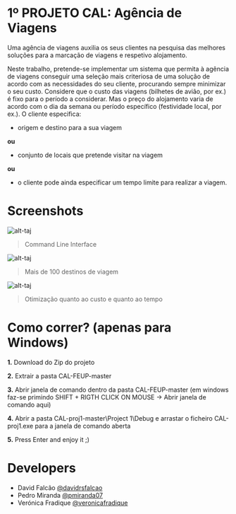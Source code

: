 # 1º PROJETO CAL: Agência de Viagens
Uma agência de viagens auxilia os seus clientes na pesquisa das melhores soluções para a marcação de viagens e respetivo alojamento.

Neste trabalho, pretende-se implementar um sistema que permita à agência de viagens conseguir uma seleção mais criteriosa de uma solução de acordo com as necessidades do seu cliente, procurando sempre minimizar o seu custo.
Considere que o custo das viagens (bilhetes de avião, por ex.) é fixo para o período a considerar. Mas o preço do alojamento varia de acordo com o dia da semana ou período específico (festividade local, por ex.).
O cliente especifica:
- origem e destino para a sua viagem

**ou**

- conjunto de locais que pretende visitar na viagem

**ou**

- o cliente pode ainda especificar um tempo limite para realizar a viagem.

# Screenshots

![alt-taj](https://github.com/davidrsfalcao/CAL-proj1/blob/master/Project%201/Screenshots/Screenshot1.png)

> Command Line Interface

![alt-taj](https://github.com/davidrsfalcao/CAL-proj1/blob/master/Project%201/Screenshots/Screenshot2.png)

> Mais de 100 destinos de viagem

![alt-taj](https://github.com/davidrsfalcao/CAL-proj1/blob/master/Project%201/Screenshots/Screenshot3.png)

> Otimização quanto ao custo e quanto ao tempo

# Como correr? (apenas para Windows)
**1.** Download do Zip do projeto

**2.** Extrair a pasta CAL-FEUP-master

**3.** Abrir janela de comando dentro da pasta CAL-FEUP-master (em windows faz-se primindo SHIFT + RIGTH CLICK ON MOUSE -> Abrir janela de comando aqui)

**4.** Abrir a pasta CAL-proj1-master\Project 1\Debug e arrastar o ficheiro CAL-proj1.exe para a janela de comando aberta

**5.** Press Enter and enjoy it ;)

# Developers
- David Falcão [@davidrsfalcao](https://github.com/davidrsfalcao)
- Pedro Miranda [@pmiranda07](https://github.com/pmiranda07)
- Verónica Fradique [@veronicafradique](https://github.com/veronicafradique)

